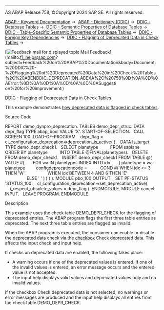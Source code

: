   

* * *

AS ABAP Release 758, ©Copyright 2024 SAP SE. All rights reserved.

[ABAP - Keyword Documentation](https://help.sap.com/doc/abapdocu_758_index_htm/7.58/en-US/abenabap.htm) →  [ABAP - Dictionary (DDIC)](https://help.sap.com/doc/abapdocu_758_index_htm/7.58/en-US/abenabap_dictionary.htm) →  [DDIC - Database Tables](https://help.sap.com/doc/abapdocu_758_index_htm/7.58/en-US/abenddic_database_tables.htm) →  [DDIC - Semantic Properties of Database Tables](https://help.sap.com/doc/abapdocu_758_index_htm/7.58/en-US/abenddic_database_tables_sema.htm) →  [DDIC - Table-Specific Semantic Properties of Database Tables](https://help.sap.com/doc/abapdocu_758_index_htm/7.58/en-US/abenddic_database_tables_semasspec.htm) →  [DDIC - Foreign Key Dependencies](https://help.sap.com/doc/abapdocu_758_index_htm/7.58/en-US/abenddic_database_tables_forkeyrel.htm) →  [DDIC - Flagging of Deprecated Data in Check Tables](https://help.sap.com/doc/abapdocu_758_index_htm/7.58/en-US/abenddic_deprecation.htm) → 

 [![](Mail.gif?object=Mail.gif "Feedback mail for displayed topic") Mail Feedback](mailto:f1_help@sap.com?subject=Feedback%20on%20ABAP%20Documentation&body=Document:%20DDIC%20-%20Flagging%20of%20Deprecated%20Data%20in%20Check%20Tables%2C%20ABENDDIC_DEPRECATION_ABEXA%2C%20758%0D%0A%0D%0AError:%0D%0A%0D%0A%0D%0A%0D%0ASuggesti
on%20for%20improvement:)

DDIC - Flagging of Deprecated Data in Check Tables

This example demonstrates [how deprecated data is flagged in check tables](https://help.sap.com/doc/abapdocu_758_index_htm/7.58/en-US/abenddic_deprecation.htm).

Source Code   

REPORT demo\_dynpro\_deprecation.
TABLES demo\_depr\_struc.
DATA depr\_flag TYPE abap\_bool VALUE 'X'.
START-OF-SELECTION.
  CALL SCREEN 100.
LOAD-OF-PROGRAM.
  depr\_flag = cl\_configuration\_deprecation=>deprecation\_is\_active( ).
  DATA ls\_target TYPE demo\_depr\_check1.
  SELECT planetype
         FROM saplane
         ORDER BY planetype
         INTO TABLE @FINAL(planetypes).
  DELETE FROM demo\_depr\_check1.
  INSERT demo\_depr\_check1 FROM TABLE @( VALUE #(
      FOR wa IN planetypes INDEX INTO idx
      ( planetype = wa-planetype
        configdeprecationcode =
          COND #( WHEN idx <= 3 THEN 'W'
                  WHEN idx BETWEEN 4 AND 6 THEN 'E'
                  ELSE ' ' ) ) ) ).
MODULE pbo\_100 OUTPUT.
  SET PF-STATUS 'STATUS\_100'.
  cl\_configuration\_deprecation=>set\_deprecation\_active(
    i\_respect\_obsolete\_values = depr\_flag ).
ENDMODULE.
MODULE cancel INPUT.
  LEAVE PROGRAM.
ENDMODULE.

Description   

This example uses the check table DEMO\_DEPR\_CHECK for the flagging of deprecated entries. The ABAP program flags the first three table entries as deprecated. The next three table entries are flagged as invalid.

When the ABAP program is executed, the consumer can enable or disable the deprecated data check via the [checkbox](https://help.sap.com/doc/abapdocu_758_index_htm/7.58/en-US/abencheckbox_glosry.htm "Glossary Entry") Check deprecated data. This affects the input check and input help.

If checks on deprecated data are enabled, the following takes place:

-   A warning occurs if one of the deprecated values is entered. If one of the invalid values is entered, an error message occurs and the entered value is not accepted.
-   The input help displays valid values and deprecated values only and no invalid values.

If the checkbox Check deprecated data is not selected, no warnings or error messages are produced and the input help displays all entries from the check table DEMO\_DEPR\_CHECK.